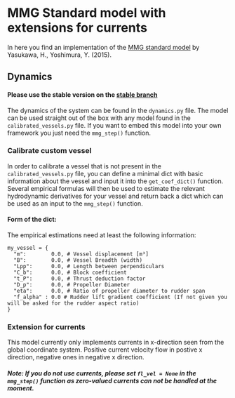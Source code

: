 # MMG Standard model with extensions for currents


In here you find an implementation of the [MMG standard model](https://doi.org/10.1007/s00773-014-0293-y) by Yasukawa, H., Yoshimura, Y. (2015).

## Dynamics


#### Please use the stable version on the [stable branch](https://github.com/nikpau/mmgdynamics/tree/stable)

The dynamics of the system can be found in the `dynamics.py` file. The model can be used straight out of the box with any model found in the `calibrated_vessels.py` file. If you want to embed this model into your own framework you just need the `mmg_step()` function.

### Calibrate custom vessel
In order to calibrate a vessel that is not present in the `calibrated_vessels.py` file, you can define a minimal dict with basic information about the vessel and input it into the `get_coef_dict()` function. Several empirical formulas will then be used to estimate the relevant hydrodynamic derivatives for your vessel and return back a dict which can be used as an input to the `mmg_step()` function. 

#### Form of the dict:
The empirical estimations need at least the following information:
```
my_vessel = {
  "m":        0.0, # Vessel displacement [m³]
  "B":        0.0, # Vessel Breadth (width)
  "Lpp":      0.0, # Length between perpendiculars
  "C_b":      0.0, # Block coefficient
  "t_P":      0.0, # Thrust deduction factor
  "D_p":      0.0, # Propeller Diameter
  "eta":      0.0, # Ratio of propeller diameter to rudder span
  "f_alpha" : 0.0 # Rudder lift gradient coefficient (If not given you will be asked for the rudder aspect ratio)
}
```

### Extension for currents

This model currently only implements currents in x-direction seen from the global coordinate system. Positive current velocity flow in postive x direction, negative ones in negative x direction. 

##### Note: If you do not use currents, please set `fl_vel = None` in the `mmg_step()` function as zero-valued currents can not be handled at the moment.


